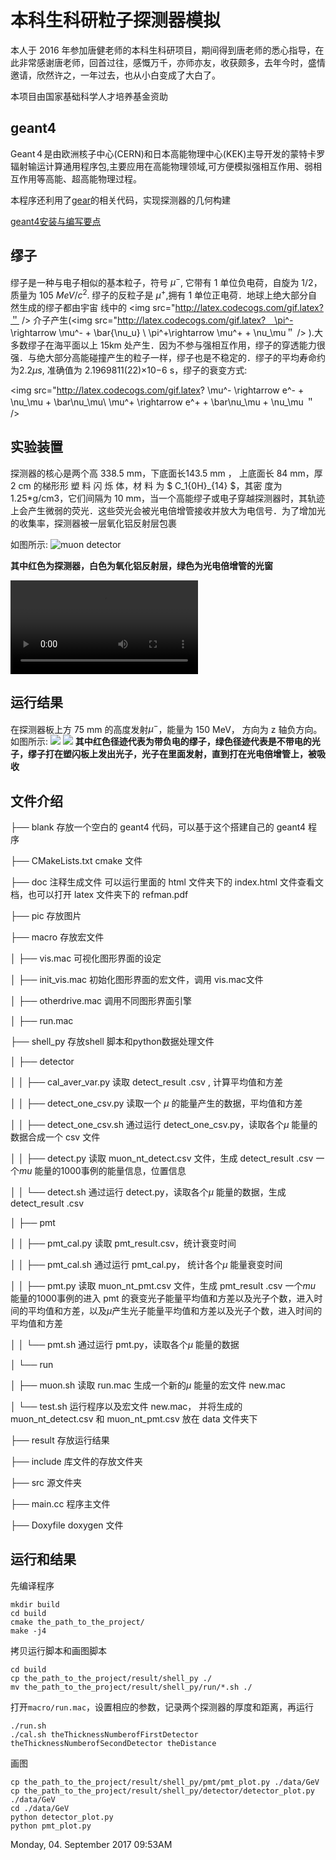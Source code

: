 # 本科生科研粒子探测器模拟
本人于 2016 年参加唐健老师的本科生科研项目，期间得到唐老师的悉心指导，在此非常感谢唐老师，回首过往，感慨万千，亦师亦友，收获颇多，去年今时，盛情邀请，欣然许之，一年过去，也从小白变成了大白了。

本项目由国家基础科学人才培养基金资助
## geant4
Geant４是由欧洲核子中心(CERN)和日本高能物理中心(KEK)主导开发的蒙特卡罗辐射输运计算通用程序包,主要应用在高能物理领域,可方便模拟强相互作用、弱相互作用等高能、超高能物理过程。

本程序还利用了[gear](https://github.com/jintonic/gears/)的相关代码，实现探测器的几何构建


[geant4安装与编写要点](doc/geant4.md) 
## 缪子
缪子是一种与电子相似的基本粒子，符号 $\mu^-$, 它带有 1 单位负电荷，自旋为 1/2，质量为 105 $MeV/c^2$. 缪子的反粒子是 $\mu^+$,拥有 1 单位正电荷．地球上绝大部分自然生成的缪子都由宇宙
线中的 <img src="http://latex.codecogs.com/gif.latex?＂ /> 介子产生(<img src="http://latex.codecogs.com/gif.latex?　\pi^- \rightarrow \mu^- + \bar{\nu_u} \ \pi^+\rightarrow \mu^+ + \nu_\mu＂ /> ).大多数缪子在海平面以上  15km  处产生．因为不参与强相互作用，缪子的穿透能力很强．与绝大部分高能碰撞产生的粒子一样，缪子也是不稳定的．缪子的平均寿命约为$2.2\mu s$, 准确值为 2.1969811(22)×10−6 s，缪子的衰变方式:

<img src="http://latex.codecogs.com/gif.latex?
\mu^- \rightarrow e^- + \nu_\mu + \bar\nu_\mu\\
\mu^+ \rightarrow e^+ + \bar\nu_\mu + \nu_\mu
＂ />

## 实验装置
探测器的核心是两个高 338.5 mm，下底面长143.5 mm ， 上底面长 84 mm，厚 2 cm 的梯形形 塑 料 闪 烁 体，材 料 为 $ C_1{0H}_{14} $，其密 度为 1.25*g/cm3，它们间隔为 10 mm，当一个高能缪子或电子穿越探测器时，其轨迹上会产生微弱的荧光．这些荧光会被光电倍增管接收并放大为电信号．为了增加光的收集率，探测器被一层氧化铝反射层包裹

如图所示:
![ muon detector](./result/pic/muondetect.png  "muon detector")

**其中红色为探测器，白色为氧化铝反射层，绿色为光电倍增管的光窗**


<video id="video" controls=""  >
      <source id="mpeg" src="http://ow3kig4i4.bkt.clouddn.com/GMovie.mpeg" type="video/mpeg">
</video>
    
## 运行结果
在探测器板上方 75 mm 的高度发射$\mu^-$，能量为 150 MeV， 方向为 z 轴负方向。
如图所示:
![](./result/pic/muon_event1.png)
![](./result/pic/muon_event2.png)
**其中红色径迹代表为带负电的缪子，绿色径迹代表是不带电的光子，缪子打在塑闪板上发出光子，光子在里面发射，直到打在光电倍增管上，被吸收**

## 文件介绍
├── blank 存放一个空白的 geant4 代码，可以基于这个搭建自己的 geant4 程序

├── CMakeLists.txt cmake 文件

├── doc 注释生成文件 可以运行里面的 html 文件夹下的 index.html 文件查看文档，也可以打开 latex 文件夹下的 refman.pdf 

├── pic 存放图片

├── macro 存放宏文件

│   ├── vis.mac 可视化图形界面的设定

│   ├── init_vis.mac 初始化图形界面的宏文件，调用 vis.mac文件

│   ├── otherdrive.mac 调用不同图形界面引擎

│   ├── run.mac

├── shell_py 存放shell 脚本和python数据处理文件

│   ├── detector

│   │   ├── cal_aver_var.py 读取 detect_result .csv , 计算平均值和方差

│   │   ├── detect_one_csv.py 读取一个 $\mu$ 的能量产生的数据，平均值和方差

│   │   ├── detect_one_csv.sh 通过运行 detect_one_csv.py，读取各个$\mu$ 能量的数据合成一个 csv 文件

│   │   ├── detect.py 读取 muon_nt_detect.csv 文件，生成 detect_result .csv  一个$mu$ 能量的1000事例的能量信息，位置信息

│   │   └── detect.sh 通过运行 detect.py，读取各个$\mu$ 能量的数据，生成 detect_result .csv

│   ├── pmt

│   │   ├── pmt_cal.py   读取 pmt_result.csv，统计衰变时间

│   │   ├── pmt_cal.sh  通过运行 pmt_cal.py， 统计各个$\mu$ 能量衰变时间

│   │   ├── pmt.py 读取 muon_nt_pmt.csv 文件，生成 pmt_result .csv  一个$mu$ 能量的1000事例的进入 pmt 的衰变光子能量平均值和方差以及光子个数，进入时间的平均值和方差，以及$\mu$产生光子能量平均值和方差以及光子个数，进入时间的平均值和方差

│   │   └── pmt.sh 通过运行 pmt.py，读取各个$\mu$ 能量的数据

│   └── run

│       ├── muon.sh 读取 run.mac 生成一个新的$\mu$ 能量的宏文件 new.mac 

│       └── test.sh 运行程序以及宏文件 new.mac， 并将生成的 muon_nt_detect.csv 和 muon_nt_pmt.csv 放在 data 文件夹下

├── result 存放运行结果

├── include 库文件的存放文件夹

├── src 源文件夹

├── main.cc 程序主文件

├── Doxyfile doxygen 文件


## 运行和结果
先编译程序

```
mkdir build
cd build
cmake the_path_to_the_project/
make -j4
```

拷贝运行脚本和画图脚本

```
cd build
cp the_path_to_the_project/result/shell_py ./
mv the_path_to_the_project/result/shell_py/run/*.sh ./
```

打开`macro/run.mac`，设置相应的参数，记录两个探测器的厚度和距离，再运行

```
./run.sh
./cal.sh theThicknessNumberofFirstDetector theThicknessNumberofSecondDetector theDistance 
```

画图
```
cp the_path_to_the_project/result/shell_py/pmt/pmt_plot.py ./data/GeV
cp the_path_to_the_project/result/shell_py/detector/detector_plot.py ./data/GeV
cd ./data/GeV
python detector_plot.py
python pmt_plot.py
```
Monday, 04. September 2017 09:53AM 
